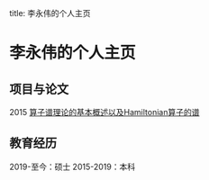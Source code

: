 title: 李永伟的个人主页

# 李永伟的个人主页
## 项目与论文
2015  [算子谱理论的基本概述以及Hamiltonian算子的谱](https://github.com/LiYW-SL/LiYW-SL.github.io/blob/master/Article/%E7%AE%97%E5%AD%90%E8%B0%B1%E7%90%86%E8%AE%BA%E7%9A%84%E5%9F%BA%E6%9C%AC%E6%A6%82%E8%BF%B0%E4%BB%A5%E5%8F%8AHamiltonian%E7%AE%97%E5%AD%90%E7%9A%84%E8%B0%B1.pdf)

## 教育经历
2019-至今：硕士
2015-2019：本科

